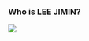 ### Who is LEE JIMIN?
<a href="https://velog.io/@e_jim" target="_blank"><img src="https://img.shields.io/badge/Python-#3776AB??style=social&logo=appveyor&logo=로고&logoColor=로고색상"/></a>
<!--
**dlwlals1289/dlwlals1289** is a ✨ _special_ ✨ repository because its `README.md` (this file) appears on your GitHub profile.

Here are some ideas to get you started:

- 🔭 I’m currently working on ...
- 🌱 I’m currently learning ...
- 👯 I’m looking to collaborate on ...
- 🤔 I’m looking for help with ...
- 💬 Ask me about ...
- 📫 How to reach me: ...
- 😄 Pronouns: ...
- ⚡ Fun fact: ...
-->
